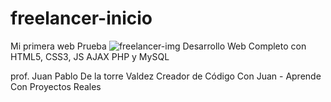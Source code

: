 # freelancer-inicio
Mi primera web Prueba
![freelancer-img](https://github.com/JEB76-22/freelancer-inicio/assets/109005524/165bca2c-b8cd-4608-bbf3-f05a7490e24c)
Desarrollo Web Completo con HTML5, CSS3, JS AJAX PHP y MySQL

prof.
Juan Pablo De la torre Valdez
Creador de Código Con Juan - Aprende Con Proyectos Reales



